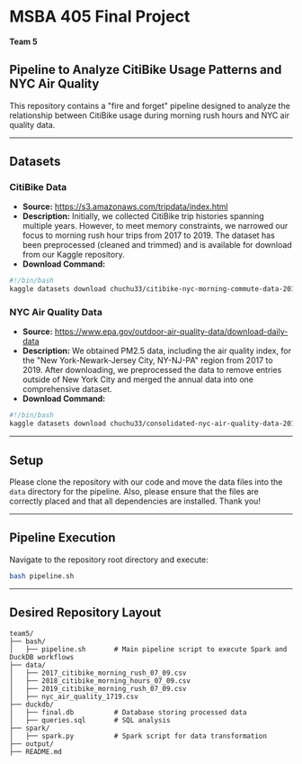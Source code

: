 # MSBA 405 Final Project

**Team 5**

## Pipeline to Analyze CitiBike Usage Patterns and NYC Air Quality

This repository contains a "fire and forget" pipeline designed to analyze the relationship between CitiBike usage during morning rush hours and NYC air quality data. 

---

## Datasets

### CitiBike Data
- **Source:** https://s3.amazonaws.com/tripdata/index.html
- **Description:** Initially, we collected CitiBike trip histories spanning multiple years. However, to meet memory constraints, we narrowed our focus to morning rush hour trips from 2017 to 2019. The dataset has been preprocessed (cleaned and trimmed) and is available for download from our Kaggle repository.
- **Download Command:**

```bash
#!/bin/bash
kaggle datasets download chuchu33/citibike-nyc-morning-commute-data-2017-2019
```

### NYC Air Quality Data
- **Source:** https://www.epa.gov/outdoor-air-quality-data/download-daily-data
- **Description:** We obtained PM2.5 data, including the air quality index, for the "New York-Newark-Jersey City, NY-NJ-PA" region from 2017 to 2019. After downloading, we preprocessed the data to remove entries outside of New York City and merged the annual data into one comprehensive dataset.
- **Download Command:**

```bash
#!/bin/bash
kaggle datasets download chuchu33/consolidated-nyc-air-quality-data-2017-2019
```

---

## Setup

Please clone the repository with our code and move the data files into the `data` directory for the pipeline. Also, please ensure that the files are correctly placed and that all dependencies are installed. Thank you!

---

## Pipeline Execution

Navigate to the repository root directory and execute:

```bash
bash pipeline.sh
```

---

## Desired Repository Layout

```
team5/
├── bash/
│   ├── pipeline.sh       # Main pipeline script to execute Spark and DuckDB workflows
├── data/
│   ├── 2017_citibike_morning_rush_07_09.csv
│   ├── 2018_citibike_morning_hours_07_09.csv
│   ├── 2019_citibike_morning_rush_07_09.csv
│   ├── nyc_air_quality_1719.csv
├── duckdb/
│   ├── final.db          # Database storing processed data
│   ├── queries.sql       # SQL analysis
├── spark/
│   ├── spark.py          # Spark script for data transformation
├── output/
├── README.md
```
